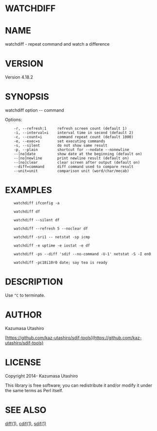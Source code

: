 # WATCHDIFF

# NAME

watchdiff - repeat command and watch a difference

# VERSION

Version 4.18.2

# SYNOPSIS

watchdiff option -- command

Options:

        -r, --refresh:1     refresh screen count (default 1)
        -i, --interval=i    interval time in second (default 2)
        -c, --count=i       command repeat count (default 1000)
        -e, --exec=s        set executing commands
        -s, --silent        do not show same result
        -p, --plain         shortcut for --nodate --nonewline
        --[no]date          show date at the beginning (default on)
        --[no]newline       print newline result (default on)
        --[no]clear         clear screen after output (default on)
        --diff=command      diff command used to compare result
        --unit=unit         comparison unit (word/char/mecab)

# EXAMPLES

        watchdiff ifconfig -a

        watchdiff df

        watchdiff --silent df

        watchdiff --refresh 5 --noclear df

        watchdiff -sri1 -- netstat -sp icmp

        watchdiff -e uptime -e iostat -e df

        watchdiff -ps --diff 'sdif --no-command -U-1' netstat -S -I en0

        watchdiff -pc18i10r0 date; say tea is ready

# DESCRIPTION

Use `^C` to terminate.

# AUTHOR

Kazumasa Utashiro

[https://github.com/kaz-utashiro/sdif-tools](https://github.com/kaz-utashiro/sdif-tools)

# LICENSE

Copyright 2014- Kazumasa Utashiro

This library is free software; you can redistribute it and/or modify
it under the same terms as Perl itself.

# SEE ALSO

[diff(1)](http://man.he.net/man1/diff), [cdif(1)](http://man.he.net/man1/cdif), [sdif(1)](http://man.he.net/man1/sdif)
